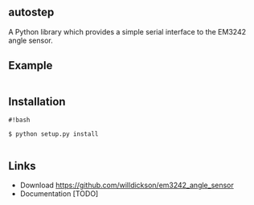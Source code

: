 autostep
--------
A Python library which provides a simple serial interface to the EM3242 angle sensor. 

Example
--------

```

```


Installation
------------

```
#!bash

$ python setup.py install 


```


Links
-----

* Download https://github.com/willdickson/em3242_angle_sensor
* Documentation [TODO] 


